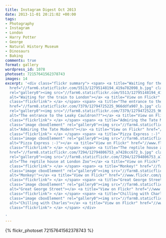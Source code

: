 ```yaml
---
title: Instagram Digest Oct 2013
date: 2013-11-01 20:21:02 +00:00
tags:
- Photography
- Instagram
- London
- Harry Potter
- George
- Natural History Museum
- Dinosaurs
- Baking
comments: true
format: gallery
wordpress_id: 1078
photoset: 72157641562378743
images: 14
excerpt: '<div class="flickr summary"> <span> <a title="Waiting for the train to London"
  href="//farm6.staticflickr.com/5513/12795148194_419a782098_b.jpg" class="image cboxElement"
  rel="gallery0"><img src="//farm6.staticflickr.com/5513/12795148194_419a782098_q.jpg"
  alt="Waiting for the train to London"></a> <a title="View on Flickr" href="//www.flickr.com/photos/richard-perry/12795148194/"
  class="flickrlink"> </a> </span> <span> <a title="The entrance to the Leaky Cauldron??"
  href="//farm8.staticflickr.com/7379/12794725225_966ddfa907_b.jpg" class="image cboxElement"
  rel="gallery0"><img src="//farm8.staticflickr.com/7379/12794725225_966ddfa907_q.jpg"
  alt="The entrance to the Leaky Cauldron??"></a> <a title="View on Flickr" href="//www.flickr.com/photos/richard-perry/12794725225/"
  class="flickrlink"> </a> </span> <span> <a title="Admiring the Tate Modern" href="//farm4.staticflickr.com/3700/12794816313_17d7899044_b.jpg"
  class="image cboxElement" rel="gallery0"><img src="//farm4.staticflickr.com/3700/12794816313_17d7899044_q.jpg"
  alt="Admiring the Tate Modern"></a> <a title="View on Flickr" href="//www.flickr.com/photos/richard-perry/12794816313/"
  class="flickrlink"> </a> </span> <span> <a title="Pizza Express :-)" href="//farm6.staticflickr.com/5472/12794714015_4e16f1f2a8_b.jpg"
  class="image cboxElement" rel="gallery0"><img src="//farm6.staticflickr.com/5472/12794714015_4e16f1f2a8_q.jpg"
  alt="Pizza Express :-)"></a> <a title="View on Flickr" href="//www.flickr.com/photos/richard-perry/12794714015/"
  class="flickrlink"> </a> </span> <span> <a title="The reptile house at London Zoo"
  href="//farm8.staticflickr.com/7294/12794806753_a7428cc672_b.jpg" class="image cboxElement"
  rel="gallery0"><img src="//farm8.staticflickr.com/7294/12794806753_a7428cc672_q.jpg"
  alt="The reptile house at London Zoo"></a> <a title="View on Flickr" href="//www.flickr.com/photos/richard-perry/12794806753/"
  class="flickrlink"> </a> </span> <span> <a title="Monkey!" href="//farm8.staticflickr.com/7359/12795124394_55d149f4f7_b.jpg"
  class="image cboxElement" rel="gallery0"><img src="//farm8.staticflickr.com/7359/12795124394_55d149f4f7_q.jpg"
  alt="Monkey!"></a> <a title="View on Flickr" href="//www.flickr.com/photos/richard-perry/12795124394/"
  class="flickrlink"> </a> </span> <span> <a title="Great George Street" href="//farm6.staticflickr.com/5520/12795120064_2e1c2f979a_b.jpg"
  class="image cboxElement" rel="gallery0"><img src="//farm6.staticflickr.com/5520/12795120064_2e1c2f979a_q.jpg"
  alt="Great George Street"></a> <a title="View on Flickr" href="//www.flickr.com/photos/richard-perry/12795120064/"
  class="flickrlink"> </a> </span> <span> <a title="Chilling with Charles" href="//farm8.staticflickr.com/7402/12795113974_eab967f214_b.jpg"
  class="image cboxElement" rel="gallery0"><img src="//farm8.staticflickr.com/7402/12795113974_eab967f214_q.jpg"
  alt="Chilling with Charles"></a> <a title="View on Flickr" href="//www.flickr.com/photos/richard-perry/12795113974/"
  class="flickrlink"> </a> </span> </div>

'
---
```


{% flickr_photoset 72157641562378743 %}